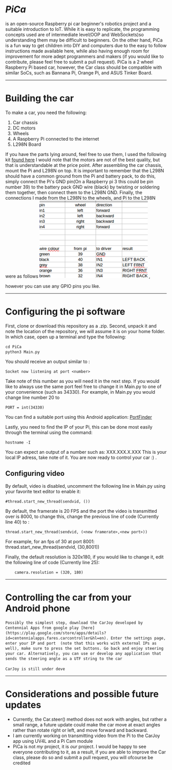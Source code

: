 	

# *PiCa*

 is an open-source Raspberry pi car beginner's robotics project and a suitable introduction to IoT. While it is easy to replicate, the programming concepts used are of intermediate level(OOP and WebSockets)so understanding them may be difficult to beginners. On the other hand, PiCa is a fun way to get children into DIY and computers due to the easy to follow instructions made available here, while also having enough room for improvement for more adept programmers and makers (if you would like to contribute, please feel free to submit a pull request). PiCa is a 2 wheel Raspberry Pi based car, however, the Car class should be compatible with similar SoCs, such as Bannana Pi, Orange Pi, and ASUS Tinker Board.


----------


# Building the car
To make a car, you need the following:
 1. Car chassis
 2. DC motors
 3. Wheels
 4. A Raspberry Pi connected to the internet
 5. L298N Board

 If you have the parts lying around, feel free to use them, I used the following kit [found here](http://a.co/eoH4D1q) I would note that the motors are not of the best quality, but that is understandable at the price point.
After assembling the car chassis, mount the Pi and L298N on top. It is important to remember that the L298N should have a common ground from the Pi and battery pack, to do this, simply connect the Pi's GND pin(On a Raspberry pi 3 this could be pin number 39) to the battery pack GND wire (black) by twisting or soldering them together, then connect them to the L298N GND. Finally, the connections I made from the L298N to the wheels, and Pi to the L298N were as follows
![](https://github.com/Faresalghazy/PiCa/blob/master/pinout.png "pinout") , 











however you can use any GPIO pins you like.


----------


# Configuring the pi software
First, clone or download this repository as a .zip. Second, unpack it and note the location of the repository, we will assume it is on your home folder. In which case, open up a terminal and type the following:

    cd PiCa
    python3 Main.py
You should receive an output similar to :

    Socket now listening at port <number> 
Take note of this number as you will need it in the next step. If you would like to always use the same port feel free to change it in Main.py to one of your convenience (such as 34330).
For example, in Main.py you would change line number 20 to

    PORT = int(34330) 
You can find a suitable port using this Android application: [PortFinder](https://play.google.com/store/apps/details?id=com.centennialapps.portfinder&hl=en)

Lastly, you need to find the IP of your Pi, this can be done most easily through the terminal using the command:

    hostname -I
 You can expect an output of a number such as:
  XXX.XXX.X.XXX
This is your local IP adress, take note of it.
You are now ready to control your car :) .

## Configuring video
By default, video is disabled, uncomment the following line in Main.py using your favorite text editor to enable it:

    #thread.start_new_thread(sendvid, ())

By default, the framerate is 20 FPS and the port the video is transmitted over is 8000, to change this, change the previous line of code  (Currently line 40) to :

    thread.start_new_thread(sendvid, (<new framerate>,<new port>))

 For example, for an fps of 30 at port 8001:
    thread.start_new_thread(sendvid, (30,8001))

Finally, the default resolution is 320x180, if you would like to change it, edit the following line of code (Currently line 25):

        camera.resolution = (320, 180)
	
----------
# Controlling the car from your Android phone
	Possibly the simplest step, download the CarJoy developed by Centennial Apps from google play [here](https://play.google.com/store/apps/details?id=centennialapps.fares.carcontroller&hl=en). Enter the settings page, enter your IP and port  (note that this works with external IPs as well), make sure to press the set buttons. Go back and enjoy steering your car. Alternatively, you can use or develop any application that sends the steering angle as a UTF string to the car

	CarJoy is still under deve

----------

# Considerations and possible future updates

 - Currently, the Car.steer() method does not work with angles, but rather a small range, a future update could make the car move at exact angles rather than rotate right or left, and move forward and backward.
 - I am currently working on transmitting video from the Pi to the CarJoy app using UV4L and a Pi Cam module
 - PiCa is not *my* project, it is *our* project. I would be happy to see everyone contributing to it, as a result, if you are able to improve the Car class, please do so and submit a pull request, you will ofcourse be credited

<!--stackedit_data:
eyJoaXN0b3J5IjpbMTgyODIyMzgxN119
-->
<!--stackedit_data:
eyJoaXN0b3J5IjpbMjAyODk0NTM5MV19
-->
<!--stackedit_data:
eyJoaXN0b3J5IjpbMTQzNTcxODU0XX0=
-->
<!--stackedit_data:
eyJoaXN0b3J5IjpbMTAwMTY3NjA5NV19
-->
<!--stackedit_data:
eyJoaXN0b3J5IjpbMTM1NTMyMjA2Nl19
-->